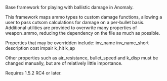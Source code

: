 Base framework for playing with ballistic damage in Anomaly.

This framework maps ammo types to custom damage functions, allowing a user to pass cutsom calculations for damage on a per-bullet basis. Additional utilities are provided to overwrite many properties of weapon_ammo, reducing the dependency on the file as much as possible.

Properties that may be overridden include:
inv_name
inv_name_short
description
cost
impair
k_hit
k_ap

Other properties such as air_resistance, bullet_speed and k_disp must be changed manually, but are of relatively little importance.

Requires 1.5.2 RC4 or later.